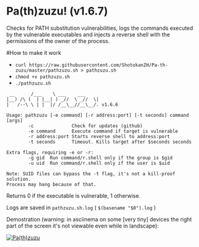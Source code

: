 # Pa(th)zuzu! (v1.6.7)
Checks for PATH substitution vulnerabilities, logs the commands executed by the vulnerable executables and injects a reverse shell with the permissions of the owner of the process.

#How to make it work
- `curl https://raw.githubusercontent.com/ShotokanZH/Pa-th-zuzu/master/pathzuzu.sh > pathzuzu.sh`
- `chmod +x pathzuzu.sh`
- `./pathzuzu.sh`
```
 __      /___    \ ___    ___
|__) /\ (  | |__| ) _//  \ _//  \|
|   /--\ \ | |  |/ /__\__//__\__/. v1.6.6

Usage: pathzuzu [-e command] [-r address:port] [-t seconds] command [args]
        -c              Check for updates (github)
        -e command      Execute command if target is vulnerable
        -r address:port Starts reverse shell to address:port
        -t seconds      Timeout. Kills target after $seconds seconds

Extra flags, requiring -e or -r:
        -g gid  Run command/r.shell only if the group is $gid
        -u uid  Run command/r.shell only if the user is $uid

Note: SUID files can bypass the -t flag, it's not a kill-proof solution.
Process may hang because of that.
```

Returns 0 if the executable is vulnerable, 1 otherwise.

Logs are saved in `pathzuzu.sh.log` ( `$(basename "$0").log` )

Demostration (warning: in asciinema on some [very tiny] devices the right part of the screen it's not viewable even while in landscape):

[![Pa(th)zuzu](https://shotokanzh.keybase.pub/pathzuzu.gif)](https://asciinema.org/a/3bb9qusnanh2g2kvel4k775v1?autoplay=true)
